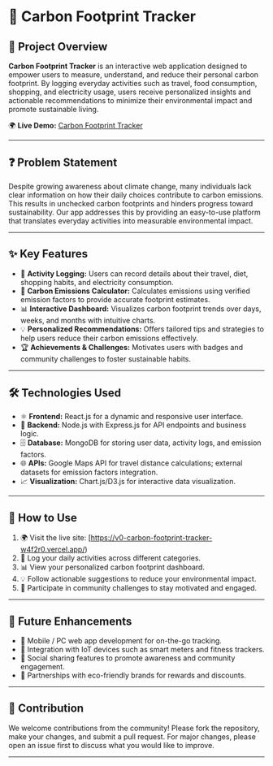 
# 🌿 Carbon Footprint Tracker

## 📘 Project Overview  
**Carbon Footprint Tracker** is an interactive web application designed to empower users to measure, understand, and reduce their personal carbon footprint. By logging everyday activities such as travel, food consumption, shopping, and electricity usage, users receive personalized insights and actionable recommendations to minimize their environmental impact and promote sustainable living.

🌍 **Live Demo:** [Carbon Footprint Tracker](https://kzmovvbww50izyblipfn.lite.vusercontent.net/)

---

## ❓ Problem Statement  
Despite growing awareness about climate change, many individuals lack clear information on how their daily choices contribute to carbon emissions. This results in unchecked carbon footprints and hinders progress toward sustainability. Our app addresses this by providing an easy-to-use platform that translates everyday activities into measurable environmental impact.

---

## ✨ Key Features  
- 📝 **Activity Logging:** Users can record details about their travel, diet, shopping habits, and electricity consumption.  
- 🧮 **Carbon Emissions Calculator:** Calculates emissions using verified emission factors to provide accurate footprint estimates.  
- 📊 **Interactive Dashboard:** Visualizes carbon footprint trends over days, weeks, and months with intuitive charts.  
- 💡 **Personalized Recommendations:** Offers tailored tips and strategies to help users reduce their carbon emissions effectively.  
- 🏆 **Achievements & Challenges:** Motivates users with badges and community challenges to foster sustainable habits.

---

## 🛠️ Technologies Used  
- ⚛️ **Frontend:** React.js for a dynamic and responsive user interface.  
- 🔧 **Backend:** Node.js with Express.js for API endpoints and business logic.  
- 🗄️ **Database:** MongoDB for storing user data, activity logs, and emission factors.  
- 🌐 **APIs:** Google Maps API for travel distance calculations; external datasets for emission factors integration.  
- 📈 **Visualization:** Chart.js/D3.js for interactive data visualization.

---

## 🚀 How to Use  
1. 🌍 Visit the live site: [https://v0-carbon-footprint-tracker-w4f2r0.vercel.app/)  
2. 📅 Log your daily activities across different categories.  
3. 📊 View your personalized carbon footprint dashboard.  
4. 💡 Follow actionable suggestions to reduce your environmental impact.  
5. 🏅 Participate in community challenges to stay motivated and engaged.

---

## 🔮 Future Enhancements  
- 📱 Mobile / PC web app development for on-the-go tracking.  
- 📶 Integration with IoT devices such as smart meters and fitness trackers.  
- 📢 Social sharing features to promote awareness and community engagement.  
- 🎁 Partnerships with eco-friendly brands for rewards and discounts.

---

## 🤝 Contribution  
We welcome contributions from the community! Please fork the repository, make your changes, and submit a pull request. For major changes, please open an issue first to discuss what you would like to improve.

---
